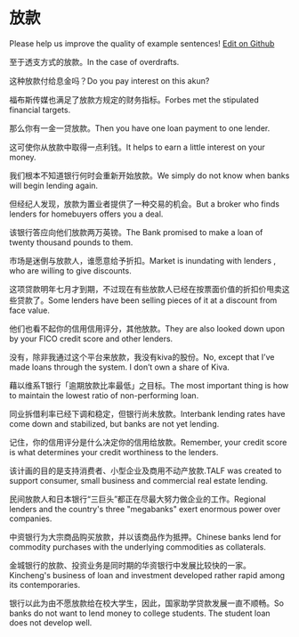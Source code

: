 # 放款

Please help us improve the quality of example sentences! [Edit on Github](https://github.com/jiyushe/jiyu-example-sentence-source/blob/main/chinese/fangkuan_1.md)

<p><span class="chinese">至于透支方式的放款。</span><span class="english">In the case of overdrafts.</span></p>

<p><span class="chinese">这种放款付给息金吗？</span><span class="english">Do you pay interest on this akun?</span></p>

<p><span class="chinese">福布斯传媒也满足了放款方规定的财务指标。</span><span class="english">Forbes met the stipulated financial targets.</span></p>

<p><span class="chinese">那么你有一金一贷放款。</span><span class="english">Then you have one loan payment to one lender.</span></p>

<p><span class="chinese">这可使你从放款中取得一点利钱。</span><span class="english">It helps to earn a little interest on your money.</span></p>

<p><span class="chinese">我们根本不知道银行何时会重新开始放款。</span><span class="english">We simply do not know when banks will begin lending again.</span></p>

<p><span class="chinese">但经纪人发现，放款为置业者提供了一种交易的机会。</span><span class="english">But a broker who finds lenders for homebuyers offers you a deal.</span></p>

<p><span class="chinese">该银行答应向他们放款两万英镑。</span><span class="english">The Bank promised to make a loan of twenty thousand pounds to them.</span></p>

<p><span class="chinese">市场是迷倒与放款人，谁愿意给予折扣。</span><span class="english">Market is inundating with lenders , who are willing to give discounts.</span></p>

<p><span class="chinese">这项贷款明年七月才到期，不过现在有些放款人已经在按票面价值的折扣价甩卖这些贷款了。</span><span class="english">Some lenders have been selling pieces of it at a discount from face value.</span></p>

<p><span class="chinese">他们也看不起你的信用信用评分，其他放款。</span><span class="english">They are also looked down upon by your FICO credit score and other lenders.</span></p>

<p><span class="chinese">没有，除非我通过这个平台来放款，我没有kiva的股份。</span><span class="english">No, except that I’ve made loans through the system. I don’t own a share of Kiva.</span></p>

<p><span class="chinese">藉以维系T银行「逾期放款比率最低」之目标。</span><span class="english">The most important thing is how to maintain the lowest ratio of non-performing loan.</span></p>

<p><span class="chinese">同业拆借利率已经下调和稳定，但银行尚未放款。</span><span class="english">Interbank lending rates have come down and stabilized, but banks are not yet lending.</span></p>

<p><span class="chinese">记住，你的信用评分是什么决定你的信用给放款。</span><span class="english">Remember, your credit score is what determines your credit worthiness to the lenders.</span></p>

<p><span class="chinese">该计画的目的是支持消费者、小型企业及商用不动产放款.</span><span class="english">TALF was created to support consumer, small business and commercial real estate lending.</span></p>

<p><span class="chinese">民间放款人和日本银行“三巨头”都正在尽最大努力做企业的工作。</span><span class="english">Regional lenders and the country's three "megabanks" exert enormous power over companies.</span></p>

<p><span class="chinese">中资银行为大宗商品购买放款，并以该商品作为抵押。</span><span class="english">Chinese banks lend for commodity purchases with the underlying commodities as collaterals.</span></p>

<p><span class="chinese">金城银行的放款、投资业务是同时期的华资银行中发展比较快的一家。</span><span class="english">Kincheng's business of loan and investment developed rather rapid among its contemporaries.</span></p>

<p><span class="chinese">银行以此为由不愿放款给在校大学生，因此，国家助学贷款发展一直不顺畅。</span><span class="english">So banks do not want to lend money to college students. The student loan does not develop well.</span></p>

